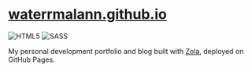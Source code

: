 # [waterrmalann.github.io](https://waterrmalann.github.io)

![HTML5](https://img.shields.io/badge/html5-%23E34F26.svg?style=for-the-badge&logo=html5&logoColor=white)    ![SASS](https://img.shields.io/badge/SASS-hotpink.svg?style=for-the-badge&logo=SASS&logoColor=white)

My personal development portfolio and blog built with [Zola](https://www.getzola.org/), deployed on GitHub Pages.